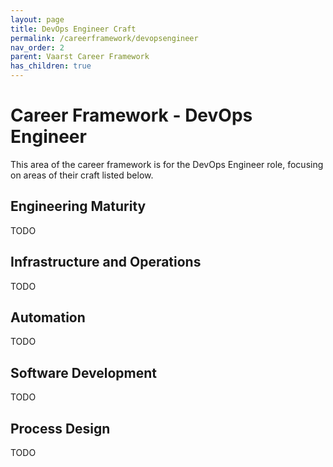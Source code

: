 ```yaml
---
layout: page
title: DevOps Engineer Craft
permalink: /careerframework/devopsengineer
nav_order: 2
parent: Vaarst Career Framework
has_children: true
---
```


# Career Framework - DevOps Engineer

This area of the career framework is for the DevOps Engineer role, focusing on areas of their craft listed below.

## Engineering Maturity
TODO

## Infrastructure and Operations
TODO

## Automation
TODO

## Software Development
TODO

## Process Design
TODO
